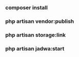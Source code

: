 ### composer install
### php artisan vendor:publish
### php artisan storage:link
### php artisan jadwa:start
